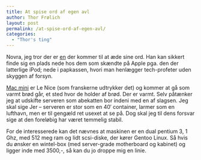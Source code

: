 ```yaml
---
title: At spise ord af egen avl
author: Thor Frølich
layout: post
permalink: /at-spise-ord-af-egen-avl/
categories:
  - "Thor's ting"
---
```

Novra, jeg tror der er [en][1] der kommer til at æde sine ord. Han kan sikkert finde sig en plads nede hos dem som skændte på Apple pga. den der latterlige iPod; nede i papkassen, hvori man henlægger tech-profeter uden skyggen af forsyn.

[Mac mini][2] er Le Nice (som franskerne udtrykker det) og kommer at gå som varmt brød går, et sted hvor de holder af brød. Der er varmt. Selv påtænker jeg at udskifte serveren som abekatten bor indeni med en af slagsen. Jeg skal sige Jer – serveren er stor som en 40′ container, larmer som en lufthavn, men er til gengæld ret usexet at se på. Dog skal jeg til dens forsvar sige at den foreløbig har været temmelig stabil.

For de interesserede kan det nævnes at maskinen er en dual pentium 3, 1 Ghz, med 512 meg ram og lidt scsi-diske, der kører Gentoo Linux. Så hvis du ønsker en wintel-box (med server-grade motherboard og kabinet) og ligger inde med 3500,-, så kan du jo droppe mig en linie.

 [1]: http://www.billpalmer.net/2005/01/apple-can-take-its-idiot-box-and-stick.html
 [2]: http://www.apple.com/macmini/
